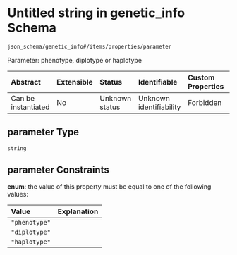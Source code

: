 # Untitled string in genetic\_info Schema

```txt
json_schema/genetic_info#/items/properties/parameter
```

Parameter: phenotype, diplotype or haplotype

| Abstract            | Extensible | Status         | Identifiable            | Custom Properties | Additional Properties | Access Restrictions | Defined In                                                                 |
| :------------------ | :--------- | :------------- | :---------------------- | :---------------- | :-------------------- | :------------------ | :------------------------------------------------------------------------- |
| Can be instantiated | No         | Unknown status | Unknown identifiability | Forbidden         | Allowed               | none                | [genetic.schema.json\*](../out/genetic.schema.json "open original schema") |

## parameter Type

`string`

## parameter Constraints

**enum**: the value of this property must be equal to one of the following values:

| Value         | Explanation |
| :------------ | :---------- |
| `"phenotype"` |             |
| `"diplotype"` |             |
| `"haplotype"` |             |
